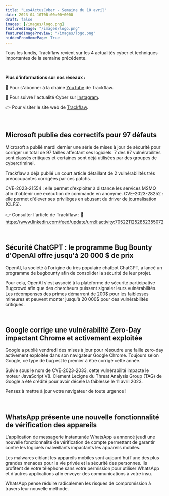 ```yaml
---
title: "Les4ActusCyber - Semaine du 10 avril"
date: 2023-04-10T08:00:00+0000
draft: false
images: [/images/logo.png]
featuredImage: "/images/logo.png"
featuredImagePreview: "/images/logo.png"
hiddenFromHomePage: True
---
```

    
Tous les lundis, Trackflaw revient sur les 4 actualités cyber et techniques importantes de la semaine précédente.

<br>

**Plus d'informations sur nos réseaux :**

🔴 Pour s'abonner à la chaine [YouTube](https://www.youtube.com/@trackflaw) de Trackflaw.

📸 Pour suivre l'actualité Cyber sur [Instagram](https://www.instagram.com/trackflaw/).

👉 Pour visiter le site web de [Trackflaw](https://trackflaw.com).

    
<br>

## Microsoft publie des correctifs pour 97 défauts

Microsoft a publié mardi dernier une série de mises à jour de sécurité pour corriger un total de 97 failles affectant ses logiciels. 7 des 97 vulnérabilités sont classés critiques et certaines sont déjà utilisées par des groupes de cybercriminel.

Trackflaw a déjà publié un court article détaillant de 2 vulnérabilités très préoccupantes corrigées par ces patchs.

CVE-2023-21554 : elle permet d'exploiter à distance les services MSMQ afin d'obtenir une exécution de commande en anonyme.
CVE-2023-28252 : elle permet d'élever ses privilèges en abusant du driver de journalisation (CLFS).

👉 Consulter l'article de Trackflaw : 🔗 https://www.linkedin.com/feed/update/urn:li:activity:7052211252852355072

<br>

## Sécurité ChatGPT : le programme Bug Bounty d'OpenAI offre jusqu'à 20 000 $ de prix

OpenAI, la société à l'origine du très populaire chatbot ChatGPT, a lancé un programme de bugbounty afin de consolider la sécurité de leur projet.

Pour cela, OpenAI s'est associé à la plateforme de sécurité participative Bugcrowd afin que des chercheurs puissent signaler leurs vulnérabilités. Les récompenses des primes démarrent de 200$ pour les faiblesses mineures et peuvent monter jusqu'à 20 000$ pour des vulnérabilités critiques.


<br>

## Google corrige une vulnérabilité Zero-Day impactant Chrome et activement exploitée

Google a publié vendredi des mises à jour pour résoudre une faille zero-day activement exploitée dans son navigateur Google Chrome. Toujours selon Google, ce type de bug est le premier à être corrigé cette année.

Suivie sous le nom de CVE-2023-2033, cette vulnérabilité impacte le moteur JavaScript V8. Clement Lecigne du Threat Analysis Group (TAG) de Google a été crédité pour avoir décelé la faiblesse le 11 avril 2023.

Pensez à mettre à jour votre navigateur de toute urgence !


<br>

## WhatsApp présente une nouvelle fonctionnalité de vérification des appareils

L'application de messagerie instantanée WhatsApp a annoncé jeudi une nouvelle fonctionnalité de vérification de compte permettant de garantir contre les logiciels malveillants impactants les appareils mobiles.

Les malwares ciblant les appareils mobiles sont aujourd'hui l'une des plus grandes menaces pour la vie privée et la sécurité des personnes. Ils profitent de votre téléphone sans votre permission pour utiliser WhatsApp et d'autres applications afin envoyer des communications à votre insu.

WhatsApp pense réduire radicalemen les risques de compromission à travers leur nouvelle méthode.

